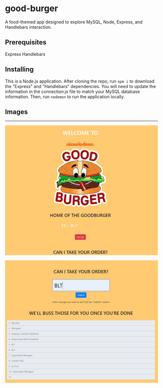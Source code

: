 # good-burger
A food-themed app designed to explore MySQL, Node, Express, and Handlebars interaction. 

## Prerequisites
Express
Handlebars

## Installing
This is a Node.js application. After cloning the repo, run `npm i` to download the "Express" and "Handlebars" dependencies. You will need to update the information in the connection.js file to match your MySQL database information. Then, run `nodemon` to run the application locally.

## Images
__________________
![](https://github.com/MESellassie/good-burger/blob/master/public/images/good-burger-screen-cap.JPG?raw=true)

![](https://github.com/MESellassie/good-burger/blob/master/public/images/devoured-burgers-sceen-cap.JPG?raw=true)